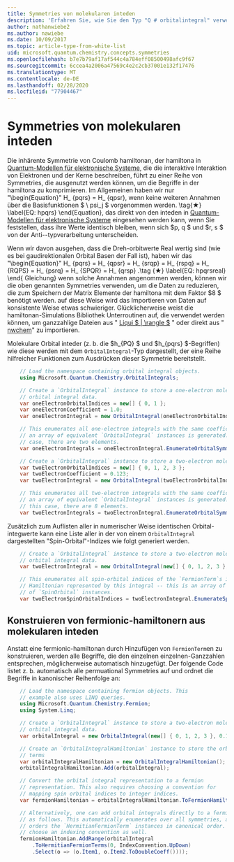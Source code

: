 ```yaml
---
title: Symmetries von molekularen inteden
description: 'Erfahren Sie, wie Sie den Typ "Q # orbitalintegral" verwenden, um molekulare Symmetries aufzuzählen.'
author: nathanwiebe2
ms.author: nawiebe
ms.date: 10/09/2017
ms.topic: article-type-from-white-list
uid: microsoft.quantum.chemistry.concepts.symmetries
ms.openlocfilehash: b7e7b79af17af544c4a784eff08500498afc9f67
ms.sourcegitcommit: 6ccea4a2006a47569c4e2c2cb37001e132f17476
ms.translationtype: MT
ms.contentlocale: de-DE
ms.lasthandoff: 02/28/2020
ms.locfileid: "77904467"
---
```

# <a name="symmetries-of-molecular-integrals"></a>Symmetries von molekularen inteden

Die inhärente Symmetrie von Coulomb hamiltonan, der hamiltona in [Quantum-Modellen für elektronische Systeme](xref:microsoft.quantum.chemistry.concepts.quantummodels), die die interaktive Interaktion von Elektronen und der Kerne beschreiben, führt zu einer Reihe von Symmetries, die ausgenutzt werden können, um die Begriffe in der hamiltona zu komprimieren.
Im Allgemeinen haben wir nur "\begin{Equation}" H_ {pqrs} = H_ {qpsr}, wenn keine weiteren Annahmen über die Basisfunktionen $ \ psi_j $ vorgenommen werden. \tag{★} \label{EQ: hpqrs} \end{Equation}, das direkt von den inteden in [Quantum-Modellen für elektronische Systeme](xref:microsoft.quantum.chemistry.concepts.quantummodels) eingesehen werden kann, wenn Sie feststellen, dass ihre Werte identisch bleiben, wenn sich $p, q $ und $r, s $ von der Anti--typverarbeitung unterscheiden.

Wenn wir davon ausgehen, dass die Dreh-orbitwerte Real wertig sind (wie es bei gaudirektionalen Orbital Basen der Fall ist), haben wir das "\begin{Equation}" H_ {pqrs} = H_ {qpsr} = H_ {srqp} = H_ {rspq} = H_ {RQPS} = H_ {psrq} = H_ {SPQR} = H_ {qrsp} .\tag {★} \label{EQ: hpqrsreal} \end{ Gleichung} wenn solche Annahmen angenommen werden, können wir die oben genannten Symmetries verwenden, um die Daten zu reduzieren, die zum Speichern der Matrix Elemente der hamiltona mit dem Faktor $8 $ benötigt werden. auf diese Weise wird das Importieren von Daten auf konsistente Weise etwas schwieriger.
Glücklicherweise weist die hamiltonan-Simulations Bibliothek Unterroutinen auf, die verwendet werden können, um ganzzahlige Dateien aus " [Liqui $ | \rangle $](https://www.microsoft.com/en-us/research/project/language-integrated-quantum-operations-liqui/) " oder direkt aus " [nwchem](http://www.nwchem-sw.org/index.php/Main_Page)" zu importieren.

Molekulare Orbital inteder (z. b. die $h\_{PQ} $ und $h\_{pqrs} $-Begriffen) wie diese werden mit dem `OrbitalIntegral`-Typ dargestellt, der eine Reihe hilfreicher Funktionen zum Ausdrücken dieser Symmetrie bereitstellt.
```csharp
    // Load the namespace containing orbital integral objects.
    using Microsoft.Quantum.Chemistry.OrbitalIntegrals;

    // Create a `OrbitalIntegral` instance to store a one-electron molecular 
    // orbital integral data.
    var oneElectronOrbitalIndices = new[] { 0, 1 };
    var oneElectronCoefficient = 1.0;
    var oneElectronIntegral = new OrbitalIntegral(oneElectronOrbitalIndices, oneElectronCoefficient);

    // This enumerates all one-electron integrals with the same coefficient --
    // an array of equivalent `OrbitalIntegral` instances is generated. In this
    // case, there are two elements.
    var oneElectronIntegrals = oneElectronIntegral.EnumerateOrbitalSymmetries();

    // Create a `OrbitalIntegral` instance to store a two-electron molecular orbital integral data.
    var twoElectronOrbitalIndices = new[] { 0, 1, 2, 3 };
    var twoElectronCoefficient = 0.123;
    var twoElectronIntegral = new OrbitalIntegral(twoElectronOrbitalIndices, twoElectronCoefficient);

    // This enumerates all two-electron integrals with the same coefficient -- 
    // an array of equivalent `OrbitalIntegral` instances is generated. In 
    // this case, there are 8 elements.
    var twoElectronIntegrals = twoElectronIntegral.EnumerateOrbitalSymmetries();
```

Zusätzlich zum Auflisten aller in numerischer Weise identischen Orbital-integwerte kann eine Liste aller in der von einem `OrbitalIntegral` dargestellten "Spin-Orbital"-Indizes wie folgt generiert werden.
```csharp
    // Create a `OrbitalIntegral` instance to store a two-electron molecular
    // orbital integral data.
    var twoElectronIntegral = new OrbitalIntegral(new[] { 0, 1, 2, 3 }, 0.123);

    // This enumerates all spin-orbital indices of the `FermionTerm`s in the 
    // Hamiltonian represented by this integral -- this is an array of array 
    // of `SpinOrbital` instances.
    var twoElectronSpinOrbitalIndices = twoElectronIntegral.EnumerateSpinOrbitals();
```
## <a name="constructing-fermionic-hamiltonians-from-molecular-integrals"></a>Konstruieren von fermionic-hamiltonern aus molekularen inteden

Anstatt eine fermionic-hamiltonan durch Hinzufügen von `FermionTerm`en zu konstruieren, werden alle Begriffe, die den einzelnen einzelnen-Ganzzahlen entsprechen, möglicherweise automatisch hinzugefügt.
Der folgende Code listet z. b. automatisch alle permuational Symmetries auf und ordnet die Begriffe in kanonischer Reihenfolge an: 
```csharp
    // Load the namespace containing fermion objects. This
    // example also uses LINQ queries.
    using Microsoft.Quantum.Chemistry.Fermion;
    using System.Linq;

    // Create a `OrbitalIntegral` instance to store a two-electron molecular 
    // orbital integral data.
    var orbitalIntegral = new OrbitalIntegral(new[] { 0, 1, 2, 3 }, 0.123);

    // Create an `OrbitalIntegralHamiltonian` instance to store the orbital integral
    // terms
    var orbitalIntegralHamiltonian = new OrbitalIntegralHamiltonian();
    orbitalIntegralHamiltonian.Add(orbitalIntegral);

    // Convert the orbital integral representation to a fermion
    // representation. This also requires choosing a convention for 
    // mapping spin orbital indices to integer indices.
    var fermionHamiltonian = orbitalIntegralHamiltonian.ToFermionHamiltonian(IndexConvention.UpDown);

    // Alternatively, one can add orbital integrals directly to a fermion Hamiltonian
    // as follows. This automatically enumerates over all symmetries, and then
    // orders the `HermitianFermionTerm` instances in canonical order. We will need to
    // choose an indexing convention as well.
    fermionHamiltonian.AddRange(orbitalIntegral
        .ToHermitianFermionTerms(0, IndexConvention.UpDown)
        .Select(o => (o.Item1, o.Item2.ToDoubleCoeff())));
```
